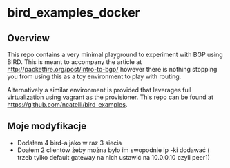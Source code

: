 # bird_examples_docker
## Overview
This repo contains a very minimal playground to experiment with BGP using BIRD. This is meant to accompany the article at http://packetfire.org/post/intro-to-bgp/ however there is nothing stopping you from using this as a toy environment to play with routing.

Alternatively a similar environment is provided that leverages full virtualization using vagrant as the provisioner. This repo can be found at https://github.com/ncatelli/bird_examples.
## Moje modyfikacje
* Dodałem 4 bird-a jako w raz 3 siecia
* Doałem 2 clientów żeby można było im swopodnie ip -ki dodawać ( trzeb tylko default gateway na nich ustawić na 10.0.0.10 czyli peer1)


